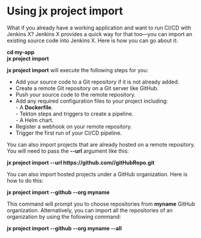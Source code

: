 # Using jx project import

What if you already have a working application and want to run CI/CD with Jenkins X? Jenkins X provides a quick way for that too—you can import an existing source code into Jenkins X. Here is how you can go about it:

**cd my-app**\
**jx project import**

**jx project import** will execute the following steps for you:

* Add your source code to a Git repository if it is not already added.
* Create a remote Git repository on a Git server like GitHub.
* Push your source code to the remote repository.
* Add any required configuration files to your project including:\
  \- A **Dockerfile**.\
  \- Tekton steps and triggers to create a pipeline.\
  \- A Helm chart.
* Register a webhook on your remote repository.
* Trigger the first run of your CI/CD pipeline.

You can also import projects that are already hosted on a remote repository. You will need to pass the **--url** argument like this:

**jx project import --url htt‌ps://github.com//gitHubRepo.git**

You can also import hosted projects under a GitHub organization. Here is how to do this:

**jx project import --github --org myname**

This command will prompt you to choose repositories from **myname** GitHub organization. Alternatively, you can import all the repositories of an organization by using the following command:

**jx project import --github --org myname --all**
